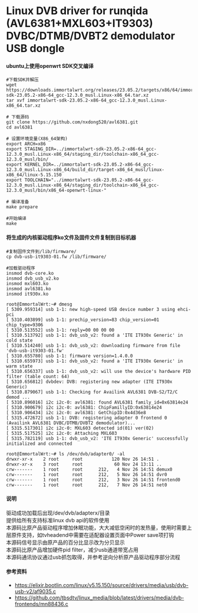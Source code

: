 # Linux DVB driver for runqida (AVL6381+MXL603+IT9303) DVBC/DTMB/DVBT2 demodulator USB dongle

#### ubuntu上使用openwrt SDK交叉编译

```shell
#下载SDK并解压
wget https://downloads.immortalwrt.org/releases/23.05.2/targets/x86/64/immortalwrt-sdk-23.05.2-x86-64_gcc-12.3.0_musl.Linux-x86_64.tar.xz
tar xvf immortalwrt-sdk-23.05.2-x86-64_gcc-12.3.0_musl.Linux-x86_64.tar.xz

# 下载源码
git clone https://github.com/nxdong520/avl6381.git
cd avl6381

# 设置环境变量(X86_64架构)
export ARCH=x86
export STAGING_DIR=../immortalwrt-sdk-23.05.2-x86-64_gcc-12.3.0_musl.Linux-x86_64/staging_dir/toolchain-x86_64_gcc-12.3.0_musl/bin/
export KERNEL_DIR=../immortalwrt-sdk-23.05.2-x86-64_gcc-12.3.0_musl.Linux-x86_64/build_dir/target-x86_64_musl/linux-x86_64/linux-5.15.150
export TOOLCHAIN="../immortalwrt-sdk-23.05.2-x86-64_gcc-12.3.0_musl.Linux-x86_64/staging_dir/toolchain-x86_64_gcc-12.3.0_musl/bin/x86_64-openwrt-linux-"

# 编译准备
make prepare

#开始编译
make
```

#### 将生成的内核驱动程序ko文件及固件文件复制到目标机器
```shell
#复制固件文件到/lib/firmware/
cp dvb-usb-it9303-01.fw /lib/firmware/

#加载驱动程序
insmod dvb-core.ko
insmod dvb_usb_v2.ko
insmod mxl603.ko
insmod avl6381.ko
insmod it930x.ko

root@ImmortalWrt:~# dmesg 
[ 5309.959314] usb 1-1: new high-speed USB device number 3 using ehci-pci
[ 5310.403899] usb 1-1: prechip_version=83 chip_version=01 chip_type=9306
[ 5310.513552] usb 1-1: reply=00 00 00 00
[ 5310.513792] usb 1-1: dvb_usb_v2: found a 'ITE IT930x Generic' in cold state
[ 5310.514240] usb 1-1: dvb_usb_v2: downloading firmware from file 'dvb-usb-it9303-01.fw'
[ 5310.655780] usb 1-1: firmware version=1.4.0.0
[ 5310.655973] usb 1-1: dvb_usb_v2: found a 'ITE IT930x Generic' in warm state
[ 5310.656337] usb 1-1: dvb_usb_v2: will use the device's hardware PID filter (table count: 64)
[ 5310.656812] dvbdev: DVB: registering new adapter (ITE IT930x Generic)
[ 5310.879067] usb 1-1: Checking for Availink AVL6381 DVB-S2/T2/C demod ...
[ 5310.896016] i2c i2c-0: avl6381: found AVL6381 family_id=0x63814e24
[ 5310.900679] i2c i2c-0: avl6381: ChipFamillyID:0x63814e24
[ 5310.906434] i2c i2c-0: avl6381: GetChipID:0x4d36e8
[ 5315.472672] usb 1-1: DVB: registering adapter 0 frontend 0 (Availink AVL6381 DVBC/DTMB/DVBT2 demodulator)...
[ 5315.517301] i2c i2c-0: MXL603 detected id(01) ver(02)
[ 5315.517525] i2c i2c-0: Attaching MXL603
[ 5315.782119] usb 1-1: dvb_usb_v2: 'ITE IT930x Generic' successfully initialized and connected

root@ImmortalWrt:~# ls /dev/dvb/adapter0/ -al
drwxr-xr-x    2 root     root           120 Nov 26 14:51 .
drwxr-xr-x    3 root     root            60 Nov 24 13:11 ..
crw-------    1 root     root      212,   4 Nov 26 14:51 demux0
crw-------    1 root     root      212,   5 Nov 26 14:51 dvr0
crw-------    1 root     root      212,   3 Nov 26 14:51 frontend0
crw-------    1 root     root      212,   7 Nov 26 14:51 net0

```

#### 说明

驱动成功加载后出现/dev/dvb/adapterx/目录   
提供给所有支持标准linux dvb api的软件使用   
本源码比原产品驱动程序增加休眠功能，大大减低空闲时的发热量，使用时需要上层原件支持，如tvheadend中需要在适配器设置页面中Power save项打钩   
本源码信号显示由原产品的百分比显示改为分贝显示   
本源码比原产品增加硬件pid filter，减少usb通道带宽占用   
本源码通讯协议通过usb抓包取得，并参考逆向分析原产品驱动程序部分流程   

#### 参考资料
- https://elixir.bootlin.com/linux/v5.15.150/source/drivers/media/usb/dvb-usb-v2/af9035.c
- https://github.com/tbsdtv/linux_media/blob/latest/drivers/media/dvb-frontends/mn88436.c
